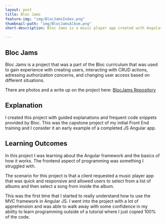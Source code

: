 ```yaml
---
layout: post
title: Bloc Jams
feature-img: "img/BlocJamsIndex.png"
thumbnail-path: "img/BlocJamsAlbum.png"
short-description: Bloc Jams is a music player app created with Angular.

---
```


Bloc Jams
--------------

Bloc Jams is a project that was a part of the Bloc curriculum that was used to gain experience with creating users, interacting with CRUD actions,
adressing authorization concerns, and changing user access based on different situations.

There are photos and a write up on the project here: [BlocJams Repository](https://github.com/dwaite498/bloc-jams-angular)

Explanation
-----
I created this project with guided explanations and frequent code snippets provided by Bloc. This was the capstone project of my initial Front End training and
I consider it an early example of a completed JS Angular app.

Learning Outcomes
-----
In this project I was learning about the Angular framework and the basics of how it works. The frontend aspect of programming was something I struggled with.

The scenario for this project is that a client requested a music player app that was quick and responsive and allowed users to select from a list of albums and then
select a song from inside the album.

This was the first time that I started to really understand how to use the MVC framework in Angular JS. I went into the project with a lot of apprehension and was
able to walk away with some confidence in my ability to learn programming outside of a tutorial where I just copied 100% of the code.


